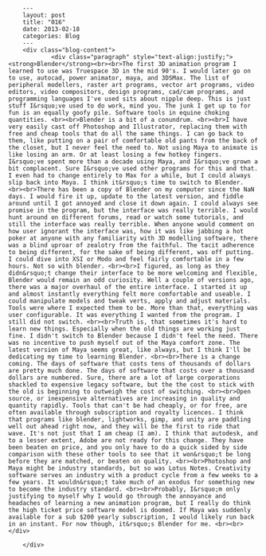 
        ---
        layout: post
        title: "016"
        date: 2013-02-18
        categories: Blog
        ---
        <div class="blog-content">
				<div class="paragraph" style="text-align:justify;"><strong>Blender</strong><br><br>The first 3D animation program I learned to use was Truespace 3D in the mid 90's. I would later go on to use, autocad, power animator, maya, and 3DSMax. The list of peripheral modellers, raster art programs, vector art programs, video editors, video compositors, design programs, cad/cam programs, and programming languages I've used sits about nipple deep. This is just stuff I&rsquo;ve used to do work, mind you. The junk I get up to for fun is an equally goofy pile. Software tools in equine choking quantities. <br><br>Blender is a bit of a conundrum. <br><br>I have very easily cast off Photoshop and Illustrator, replacing them with free and cheap tools that do all the same things. I can go back to them, like putting on a pair of comfortable old pants from the back of the closet, but I never feel the need to. Not using Maya to animate is like losing an arm. Or at least losing a few hotkey fingers. I&rsquo;ve spent more than a decade using Maya, and I&rsquo;ve grown a bit complacent. Sure I&rsquo;ve used other programs for this and that. I even had to change entirely to Max for a while, but I could always slip back into Maya. I think it&rsquo;s time to switch to Blender. <br><br>There has been a copy of Blender on my computer since the NaN days. I would fire it up, update to the latest version, and fiddle around until I got annoyed and close it down again. I could always see promise in the program, but the interface was really terrible. I would hunt around on different forums, read or watch some tutorials, and still the interface was really terrible. When anyone would comment on how user ignorant the interface was, how it was like jabbing a hot poker at anyone with any familiarity with 3D modelling software, there was a blind uproar of zealotry from the faithful. The tacit adherence to being different, for the sake of being different, was off putting. I could dive into XSI or Modo and feel fairly comfortable in a few hours. Not so with blender. <br><br>I figured, as long as they didn&rsquo;t change their interface to be more welcoming and flexible, Blender would remain an odd curiosity. Well a couple of versions ago, there was a major overhaul of the entire interface. I started it up and almost instantly everything felt more comfortable and useable. I could manipulate models and tweak verts, apply and adjust materials. Tools were where I expected them to be. More than that, everything was user configurable. It was everything I wanted from the program. I still did not switch. <br><br>Truth is, that sometimes it's hard to learn new things. Especially when the old things are working just fine. I didn't switch to Blender because I didn't feel the need. There was no incentive to push myself out of the Maya comfort zone. The latest version of Maya seems great, like always, but I think I'll be dedicating my time to learning Blender. <br><br>There is a change coming. The days of software that costs tens of thousands of dollars are pretty much done. The days of software that costs over a thousand dollars are numbered. Sure, there are a lot of large corporations shackled to expensive legacy software, but the the cost to stick with the old is beginning to outweigh the cost of switching. <br><br>Open source, or inexpensive alternatives are increasing in quality and quantity rapidly. Tools that can't be had cheaply, or for free, are often available through subscription and royalty licences. I think that programs like blender, lightworks, gimp, and unity are paddling well out ahead right now, and they will be the first to ride that wave. It's not just that I am cheap (I am). I think that autodesk, and to a lesser extent, Adobe are not ready for this change. They have been beaten on price, and you only have to do a quick sided by side comparison with these other tools to see that it won&rsquo;t be long before they are matched, or beaten on quality. <br><br>Photoshop and Maya might be industry standards, but so was Lotus Notes. Creativity software serves an industry with a product cycle from a few weeks to a few years. It wouldn&rsquo;t take much of an exodus for something new to become the industry standard. <br><br>Probably, I&rsquo;m only justifying to myself why I would go through the annoyance and headaches of learning a new animation program, but I really do think the high ticket price software model is doomed. If Maya was suddenly available for a sub $200 yearly subscription, I would likely run back in an instant. For now though, it&rsquo;s Blender for me. <br><br></div>

		</div>
        